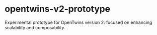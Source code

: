 # opentwins-v2-prototype
Experimental prototype for OpenTwins version 2: focused on enhancing scalability and composability.
